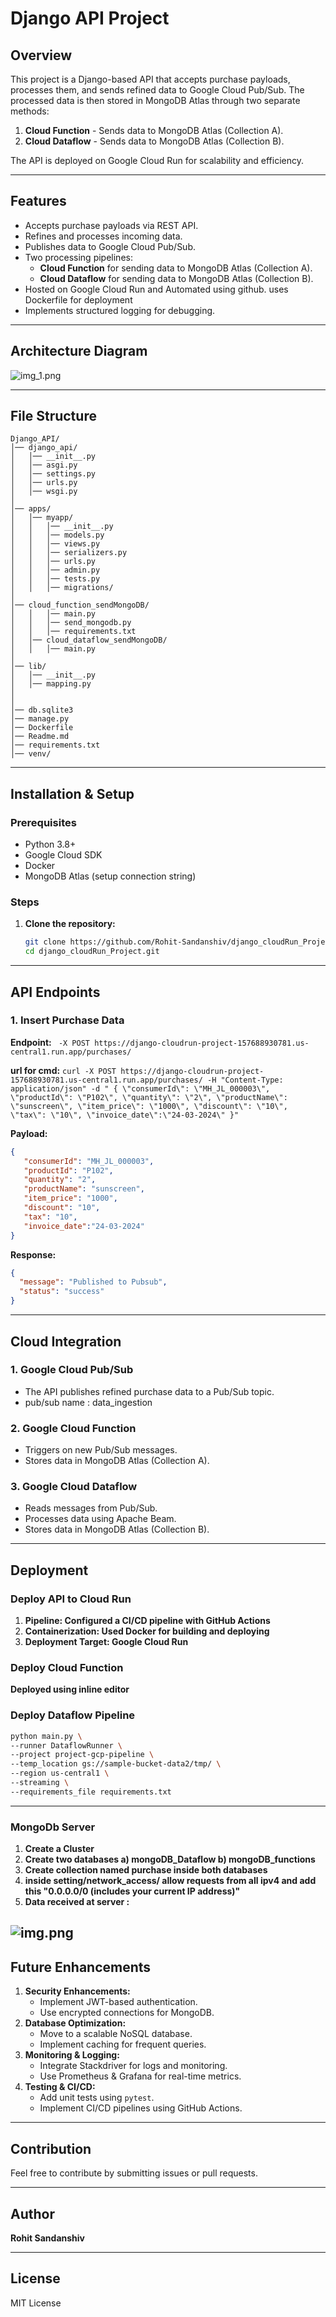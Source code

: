 # Django API Project

## Overview
This project is a Django-based API that accepts purchase payloads, processes them, and sends refined data to Google Cloud Pub/Sub. The processed data is then stored in MongoDB Atlas through two separate methods:

1. **Cloud Function** - Sends data to MongoDB Atlas (Collection A).
2. **Cloud Dataflow** - Sends data to MongoDB Atlas (Collection B).

The API is deployed on Google Cloud Run for scalability and efficiency.

---

## Features
- Accepts purchase payloads via REST API.
- Refines and processes incoming data.
- Publishes data to Google Cloud Pub/Sub.
- Two processing pipelines:
  - **Cloud Function** for sending data to MongoDB Atlas (Collection A).
  - **Cloud Dataflow** for sending data to MongoDB Atlas (Collection B).
- Hosted on Google Cloud Run and Automated using github. uses Dockerfile for deployment
- Implements structured logging for debugging.

---

## Architecture Diagram
![img_1.png](img_1.png)

---

## File Structure
```
Django_API/
│── django_api/
│   │── __init__.py
│   │── asgi.py
│   │── settings.py
│   │── urls.py
│   │── wsgi.py
│
│── apps/
│   │── myapp/
│   │   │── __init__.py
│   │   │── models.py
│   │   │── views.py
│   │   │── serializers.py
│   │   │── urls.py
│   │   │── admin.py
│   │   │── tests.py
│   │   │── migrations/
│
│── cloud_function_sendMongoDB/
│   │   │── main.py
│   │   │── send_mongodb.py
│   │   │── requirements.txt
│   │── cloud_dataflow_sendMongoDB/
│   │   │── main.py
│
│── lib/
│   │── __init__.py
│   │── mapping.py
│
│
│── db.sqlite3
│── manage.py
│── Dockerfile
│── Readme.md
│── requirements.txt
│── venv/

```

---

## Installation & Setup
### Prerequisites
- Python 3.8+
- Google Cloud SDK
- Docker
- MongoDB Atlas (setup connection string)

### Steps
1. **Clone the repository:**
   ```sh
   git clone https://github.com/Rohit-Sandanshiv/django_cloudRun_Project.git
   cd django_cloudRun_Project.git
   ```
---

## API Endpoints
### 1. Insert Purchase Data
**Endpoint:** ` -X POST https://django-cloudrun-project-157688930781.us-central1.run.app/purchases/`

**url for cmd:** `curl -X POST https://django-cloudrun-project-157688930781.us-central1.run.app/purchases/ -H "Content-Type: application/json" -d " { \"consumerId\": \"MH_JL_000003\", \"productId\": \"P102\", \"quantity\": \"2\", \"productName\": \"sunscreen\", \"item_price\": \"1000\", \"discount\": \"10\", \"tax\": \"10\", \"invoice_date\":\"24-03-2024\" }"`

**Payload:**
```json
{ 
   "consumerId": "MH_JL_000003", 
   "productId": "P102", 
   "quantity": "2", 
   "productName": "sunscreen", 
   "item_price": "1000", 
   "discount": "10", 
   "tax": "10", 
   "invoice_date":"24-03-2024"
}
```

**Response:**
```json
{
  "message": "Published to Pubsub",
  "status": "success"
}
```

---

## Cloud Integration
### 1. **Google Cloud Pub/Sub**
- The API publishes refined purchase data to a Pub/Sub topic.
- pub/sub name : data_ingestion

### 2. **Google Cloud Function**
- Triggers on new Pub/Sub messages.
- Stores data in MongoDB Atlas (Collection A).

### 3. **Google Cloud Dataflow**
- Reads messages from Pub/Sub.
- Processes data using Apache Beam.
- Stores data in MongoDB Atlas (Collection B).

---

## Deployment
### Deploy API to Cloud Run
1. **Pipeline: Configured a CI/CD pipeline with GitHub Actions**
2. **Containerization: Used Docker for building and deploying**
3. **Deployment Target: Google Cloud Run**

### Deploy Cloud Function
 **Deployed using inline editor**

### Deploy Dataflow Pipeline
```sh
python main.py \    
--runner DataflowRunner \    
--project project-gcp-pipeline \   
--temp_location gs://sample-bucket-data2/tmp/ \  
--region us-central1 \
--streaming \ 
--requirements_file requirements.txt
```

---
### MongoDb Server
1. **Create a Cluster**
2. **Create two databases a) mongoDB_Dataflow   b) mongoDB_functions**
3. **Create collection named purchase inside both databases**
4. **inside setting/network_access/ allow requests from all ipv4 and add this "0.0.0.0/0 (includes your current IP address)"**
5. **Data received at server :**

![img.png](img.png)
---

## Future Enhancements
1. **Security Enhancements:**
   - Implement JWT-based authentication.
   - Use encrypted connections for MongoDB.
2. **Database Optimization:**
   - Move to a scalable NoSQL database.
   - Implement caching for frequent queries.
3. **Monitoring & Logging:**
   - Integrate Stackdriver for logs and monitoring.
   - Use Prometheus & Grafana for real-time metrics.
4. **Testing & CI/CD:**
   - Add unit tests using `pytest`.
   - Implement CI/CD pipelines using GitHub Actions.

---

## Contribution
Feel free to contribute by submitting issues or pull requests.

---

## Author
**Rohit Sandanshiv**

---

## License
MIT License

